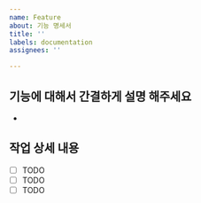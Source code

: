 ```yaml
---
name: Feature
about: 기능 명세서
title: ''
labels: documentation
assignees: ''

---
```


**기능에 대해서 간결하게 설명 해주세요**
 -
 - 

## 작업 상세 내용

- [ ] TODO
- [ ] TODO
- [ ] TODO
